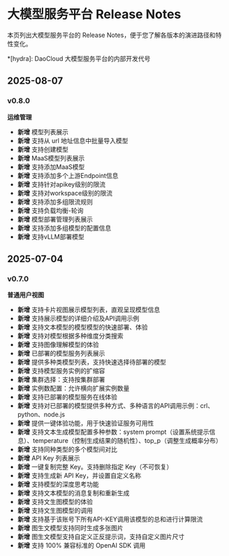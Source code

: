 # 大模型服务平台 Release Notes

本页列出大模型服务平台的 Release Notes，便于您了解各版本的演进路径和特性变化。

*[hydra]: DaoCloud 大模型服务平台的内部开发代号

## 2025-08-07

### v0.8.0

**运维管理**

- **新增** 模型列表展示
- **新增** 支持从 url 地址信息中批量导入模型
- **新增** 支持创建模型
- **新增** MaaS模型列表展示
- **新增** 支持添加MaaS模型
- **新增** 支持添加多个上游Endpoint信息
- **新增** 支持针对apikey级别的限流
- **新增** 支持对workspace级别的限流
- **新增** 支持添加多组限流规则
- **新增** 支持负载均衡-轮询
- **新增** 模型部署管理列表展示
- **新增** 支持添加多组模型的配置信息
- **新增** 支持vLLM部署模型

## 2025-07-04

### v0.7.0

**普通用户视图**

- **新增** 支持卡片视图展示模型列表，直观呈现模型信息
- **新增** 支持展示模型的详细介绍及API调用示例
- **新增** 支持文本模型的模型模型的快速部署、体验
- **新增** 支持对模型根据多种维度分类搜索
- **新增** 支持图像理解模型的体验
- **新增** 已部署的模型服务列表展示
- **新增** 提供多种类模型列表，支持快速选择待部署的模型
- **新增** 支持模型服务实例的扩缩容
- **新增** 集群选择：支持按集群部署
- **新增** 实例数配置：允许横向扩展实例数量
- **新增** 支持已部署的模型服务在线体验
- **新增** 支持对已部署的模型提供多种方式、多种语言的API调用示例：crl、python、node.js
- **新增** 提供一键体验功能，用于快速验证服务可用性
- **新增** 支持文本生成模型配置多种参数：system prompt（设置系统提示信息）、temperature（控制生成结果的随机性）、top_p（调整生成概率分布）
- **新增** 支持同种类型的多个模型间对比
- **新增** API Key 列表展示
- **新增** 一键复制完整 Key。支持删除指定 Key（不可恢复）
- **新增** 支持生成新 API Key，并设置自定义名称
- **新增** 支持模型的深度思考功能
- **新增** 支持文本模型的消息复制和重新生成
- **新增** 支持文生图模型的体验
- **新增** 支持文生图模型的调用
- **新增** 支持基于该账号下所有API-KEY调用该模型的总和进行计算限流
- **新增** 图生文模型支持同时生成多张图片
- **新增** 图生文模型支持自定义正反提示词，支持自定义图片尺寸
- **新增** 支持 100% 兼容标准的 OpenAI SDK 调用
